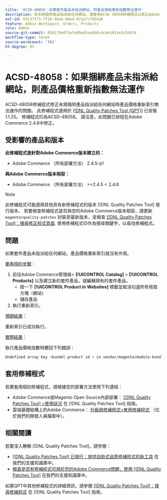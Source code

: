 ```yaml
---
title: 'ACSD-48058：如果套件產品未指派網站，則產品價格重新指數無法運作'
description: 若未將隨附產品指派給任何網站，請套用ACSD-48058修補程式以修正Adobe Commerce中產品價格重新索引無法運作的問題。
exl-id: 691371f1-7f10-4be6-80e4-821e7cf664a6
feature: Admin Workspace, Orders, Products
role: Admin
source-git-commit: 958179e0f3efe08e65ea8b0c4c4e1015e3c5bb76
workflow-type: tm+mt
source-wordcount: '363'
ht-degree: 0%

---
```


# ACSD-48058：如果捆綁產品未指派給網站，則產品價格重新指數無法運作

ACSD-48058修補程式修正未將隨附產品指派給任何網站時產品價格重新索引無法運作的問題。 此修補程式適用於 [[!DNL Quality Patches Tool (QPT)]](/help/announcements/adobe-commerce-announcements/magento-quality-patches-released-new-tool-to-self-serve-quality-patches.md) 已安裝1.1.25。 修補程式ID為ACSD-48058。 請注意，此問題已排程在Adobe Commerce 2.4.6中修正。

## 受影響的產品和版本

**此修補程式是針對Adobe Commerce版本建立的：**

* Adobe Commerce （所有部署方法） 2.4.5-p1

**與Adobe Commerce版本相容：**

* Adobe Commerce （所有部署方法） >=2.4.5 &lt; 2.4.6

>[!NOTE]
>
>此修補程式可能適用其他具有新修補程式的版本 [!DNL Quality Patches Tool] 發行版本。 若要檢查修補程式是否與您的Adobe Commerce版本相容，請更新 `magento/quality-patches` 封裝至最新版本，並檢查 [[!DNL Quality Patches Tool]：搜尋修正程式頁面](https://experienceleague.adobe.com/tools/commerce-quality-patches/index.html). 使用修補程式ID作為搜尋關鍵字，以尋找修補程式。

## 問題

如果套件產品未指派給任何網站，產品價格重新索引就沒有作用。

<u>要再現的步驟</u>：

1. 前往Adobe Commerce管理員> **[!UICONTROL Catalog]** > **[!UICONTROL Products]** 以及建立新的套件產品，或編輯現有的套件產品。
   * 按一下 **[!UICONTROL Product in Websites]** 標籤並取消勾選所有核取方塊（網站）
   * 儲存產品
1. 執行重新索引。

<u>預期結果</u>：

重新索引已成功執行。

<u>實際結果</u>：

執行產品價格指數時擲回下列錯誤：

```bash
Undefined array key <bundel product id > in vendor/magento/module-bundle/Model/ResourceModel/Indexer/Price/DisabledProductOptionPriceModifier.php on line 117
```

## 套用修補程式

若要套用個別修補程式，請根據您的部署方法使用下列連結：

* Adobe Commerce或Magento Open Source內部部署： [[!DNL Quality Patches Tool] >使用狀況](https://experienceleague.adobe.com/docs/commerce-operations/tools/quality-patches-tool/usage.html) 在 [!DNL Quality Patches Tool] 指南。
* 雲端基礎結構上的Adobe Commerce： [升級與修補程式>套用修補程式](https://devdocs.magento.com/cloud/project/project-patch.html) （位於我們的開發人員檔案中）。

## 相關閱讀

若要深入瞭解 [!DNL Quality Patches Tool]，請參閱：

* [[!DNL Quality Patches Tool] 已發行：提供自助式品質修補程式的新工具](/help/announcements/adobe-commerce-announcements/magento-quality-patches-released-new-tool-to-self-serve-quality-patches.md) 在我們的支援知識庫中。
* [檢查是否有修補程式可用於您的Adobe Commerce問題，使用 [!DNL Quality Patches Tool]](/help/support-tools/patches-available-in-qpt-tool/check-patch-for-magento-issue-with-magento-quality-patches.md) 在我們的支援知識庫中。

如需QPT中其他修補程式的詳細資訊，請參閱 [[!DNL Quality Patches Tool]：搜尋修補程式](https://experienceleague.adobe.com/tools/commerce-quality-patches/index.html) 在 [!DNL Quality Patches Tool] 指南。
